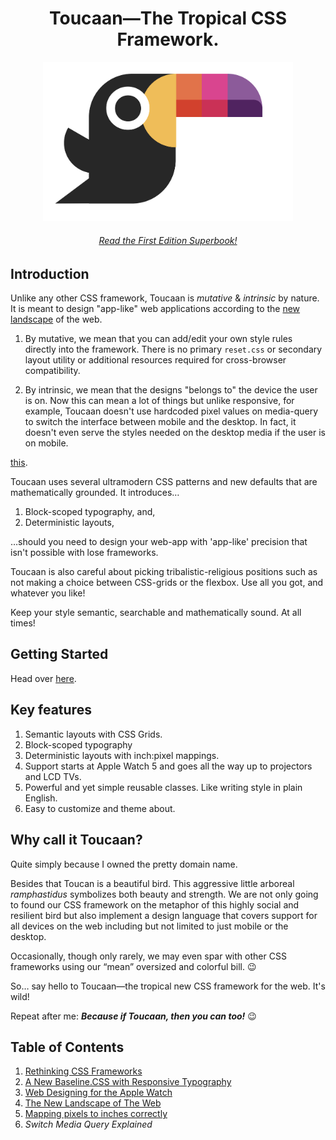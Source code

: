 <h1 align="center">Toucaan—The Tropical CSS Framework.</h1>

<div align="center">
  <a href="http://toucaan.com">
    <img src="./assets/toucaan.png" alt="Toucaan-A Tropical CSS Framework" width="400">
  </a>
  <br>
  <h6>
    <a href="https://bubblin.io/cover/the-toucaan-framework-by-marvin-danig">Read the First Edition Superbook!</a>
  </h6>
</div>


## Introduction

Unlike any other CSS framework, Toucaan is _mutative_ & _intrinsic_ by nature.
It is meant to design "app-like" web applications according to the [new landscape](https://bubblin.io/blog/the-new-landscape-of-the-web) of the web.

1. By mutative, we mean that you can add/edit your own style rules directly into
the framework. There is no primary `reset.css` or secondary layout utility or
additional resources required for cross-browser compatibility.

2. By intrinsic, we mean that the designs "belongs to" the device the user is on.
Now this can mean a lot of things but unlike responsive, for example, Toucaan
doesn't use hardcoded pixel values on media-query to switch the interface between
mobile and the desktop. In fact, it doesn't even serve the styles needed on the
desktop media if the user is on mobile.

[this](https://bubblin.io/blog/baseline-css).

Toucaan uses several ultramodern CSS patterns and new defaults that are
mathematically grounded. It introduces…

1. Block-scoped typography, and,
2. Deterministic layouts,

…should you need to design your web-app with 'app-like' precision that isn't possible
with lose frameworks.

Toucaan is also careful about picking tribalistic-religious positions such as not
making a choice between CSS-grids or the flexbox. Use all you got, and whatever you like!



Keep your style semantic, searchable and mathematically sound. At all times!

## Getting Started

Head over [here](https://www.toucaan.com/docs/getting-started).

## Key features

1. Semantic layouts with CSS Grids.
2. Block-scoped typography
3. Deterministic layouts with inch:pixel mappings.
3. Support starts at Apple Watch 5 and goes all the way up to projectors and LCD TVs.
4. Powerful and yet simple reusable classes. Like writing style in plain English.
5. Easy to customize and theme about.


## Why call it Toucaan?

Quite simply because I owned the pretty domain name.

Besides that Toucan is a beautiful bird. This aggressive little arboreal _ramphastidus_ symbolizes both beauty and strength. We are not only going to found our CSS framework on the metaphor of this highly social and resilient bird but also implement a design language that covers support for all devices on the web including but not limited to just mobile or the desktop.

Occasionally, though only rarely, we may even spar with other CSS frameworks using our “mean” oversized and colorful bill. 😉

So… say hello to Toucaan—the tropical new CSS framework for the web. It's wild!

Repeat after me: **_Because if Toucaan, then you can too!_** 😉


## Table of Contents

1. [Rethinking CSS Frameworks](https://bubblin.io/blog/toucaan-introduction)
2. [A New Baseline.CSS with Responsive Typography](https://bubblin.io/blog/baseline-css)
3. [Web Designing for the Apple Watch](https://bubblin.io/blog/web-design-recommendations-for-the-apple-watch)
4. [The New Landscape of The Web](https://bubblin.io/blog/the-new-landscape-of-the-web)
5. [Mapping pixels to inches correctly](https://bubblin.io/blog/inch)
5. _Switch Media Query Explained_


